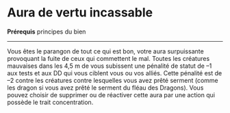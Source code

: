 # Aura de vertu incassable

<p><strong>Prérequis</strong> principes du bien</p>
<hr>
<p>Vous êtes le parangon de tout ce qui est bon, votre aura surpuissante provoquant la fuite de ceux qui commettent le mal. Toutes les créatures mauvaises dans les 4,5 m de vous subissent une pénalité de statut de –1 aux tests et aux DD qui vous ciblent vous ou vos alliés. Cette pénalité est de –2 contre les créatures contre lesquelles vous avez  prêté serment (comme les dragon si vous avez prêté le serment du fléau des Dragons). Vous pouvez choisir de supprimer ou de réactiver cette aura par une action qui possède le trait concentration.</p>